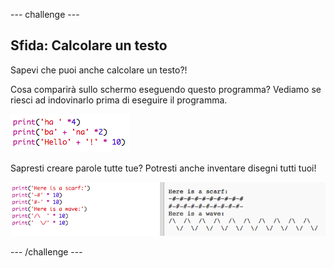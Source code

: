 \--- challenge \---

## Sfida: Calcolare un testo

Sapevi che puoi anche calcolare un testo?!

Cosa comparirà sullo schermo eseguendo questo programma? Vediamo se riesci ad indovinarlo prima di eseguire il programma.

![screenshot](images/me-text-calc.png)

Sapresti creare parole tutte tue? Potresti anche inventare disegni tutti tuoi!

![screenshot](images/me-patterns.png)

\--- /challenge \---